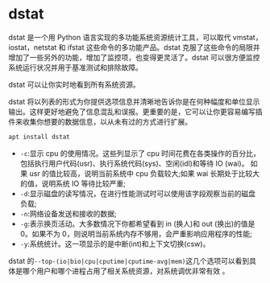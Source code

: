 # dstat

dstat 是一个用 Python 语言实现的多功能系统资源统计工具，可以取代 vmstat，iostat，netstat 和 ifstat 这些命令的多功能产品。dstat 克服了这些命令的局限并增加了一些另外的功能，增加了监控项，也变得更灵活了。dstat 可以很方便监控系统运行状况并用于基准测试和排除故障。

dstat 可以让你实时地看到所有系统资源。

dstat 将以列表的形式为你提供选项信息并清晰地告诉你是在何种幅度和单位显示输出。这样更好地避免了信息混乱和误报。更重要的是，它可以让你更容易编写插件来收集你想要的数据信息，以从未有过的方式进行扩展。

```bash
apt install dstat
```

- `-c`:显示 cpu 的使用情况。这些列显示了 cpu 时间花费在各类操作的百分比，包括执行用户代码(usr)、执行系统代码(sys)、空闲(idl)和等待 IO (wai)。 如果 usr 的值比较高，说明当前系统中 cpu 负载较大;如果 wai 长期处于比较大的值，说明系统 IO 等待比较严重;
- `-d`:显示磁盘的读写情况，在进行性能测试时可以使用该字段观察当前的磁盘负载;
- `-n`:网络设备发送和接收的数据;
- `-g`:表示换页活动。大多数情况下你都希望看到 in (换人)和 out (换出)的值是 0。如果不为 0，则说明当前系统内存不够用，会严重影响应用程序的性能;
- `-y`:系统统计。这一项显示的是中断(int)和上下文切换(csw)。

dstat 的`--top­-(io|bio|cpu|cputime|cputime-avg|mem)`这几个选项可以看到具体是哪个用户和哪个进程占用了相关系统资源，对系统调优非常有效 。
